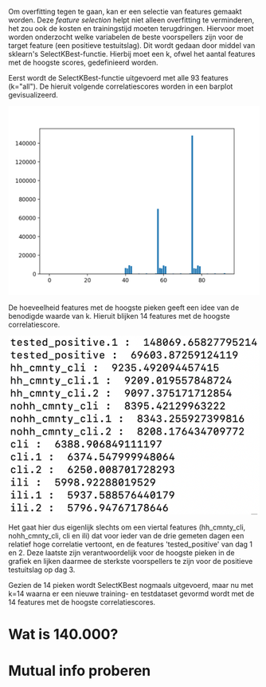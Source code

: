 Om overfitting tegen te gaan, kan er een selectie van features gemaakt worden. Deze *feature selection* helpt niet alleen overfitting te verminderen, het zou ook de kosten en trainingstijd moeten terugdringen. Hiervoor moet worden onderzocht welke variabelen de beste voorspellers zijn voor de target feature (een positieve testuitslag). Dit wordt gedaan door middel van sklearn's SelectKBest-functie. Hierbij moet een k, ofwel het aantal features met de hoogste scores, gedefinieerd worden.

Eerst wordt de SelectKBest-functie uitgevoerd met alle 93 features (k="all"). De hieruit volgende correlatiescores worden in een barplot gevisualizeerd.

![bar plot](https://github.com/larswoudstra/Coronette/blob/main/docs/images/best_features_barplot.png)

De hoeveelheid features met de hoogste pieken geeft een idee van de benodigde waarde van k. Hieruit blijken 14 features met de hoogste correlatiescore.

![best 14 features](https://github.com/larswoudstra/Coronette/blob/main/docs/images/best_14_features.png)

Het gaat hier dus eigenlijk slechts om een viertal features (hh_cmnty_cli, nohh_cmnty_cli, cli en ili) dat voor ieder van de drie gemeten dagen een relatief hoge correlatie vertoont, en de features 'tested_positive' van dag 1 en 2. Deze laatste zijn verantwoordelijk voor de hoogste pieken in de grafiek en lijken daarmee de sterkste voorspellers te zijn voor de positieve testuitslag op dag 3.

Gezien de 14 pieken wordt SelectKBest nogmaals uitgevoerd, maar nu met k=14 waarna er een nieuwe training- en testdataset gevormd wordt met de 14 features met de hoogste correlatiescores.

# Wat is 140.000?
# Mutual info proberen

<!-- f_regression : F-value between label/feature for regression tasks.

Alle variabelen (behalve de staten) zijn percentages, en dus op dezelfde schaal. De correlaties hoeven dus niet genormaliseerd te worden.
*Klopt dit?*
*En staten meenemen?*

Correlation is a measure of how two variables change together. Perhaps the most common correlation measure is Pearson’s correlation that assumes a Gaussian distribution to each variable and reports on their linear relationship.

The scikit-learn machine library provides an implementation of the correlation statistic in the f_regression() function. -->
